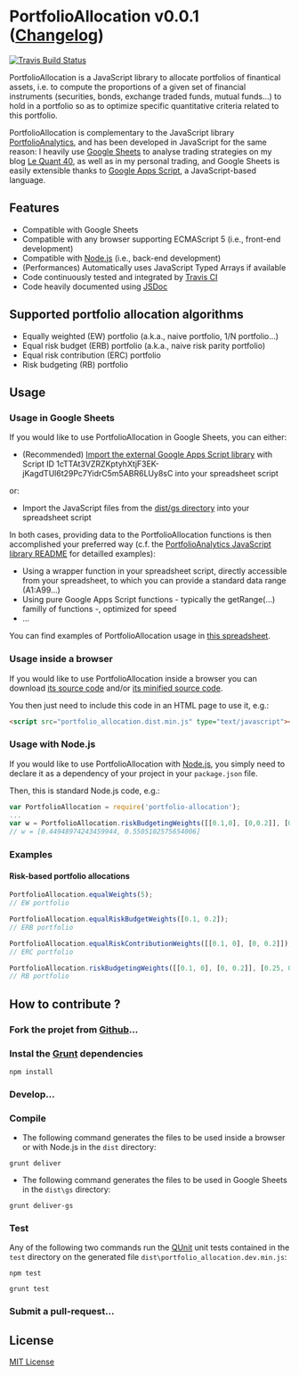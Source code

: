 # PortfolioAllocation v0.0.1 ([Changelog](changelog.md))

[![Travis Build Status](https://travis-ci.org/lequant40/portfolio_allocation_js.svg?style=flat)](https://travis-ci.org/lequant40/portfolio_allocation_js)

PortfolioAllocation is a JavaScript library to allocate portfolios of finantical assets, i.e. to compute the proportions of a given set of financial instruments (securities, bonds, exchange traded funds, mutual funds...) to hold in a portfolio so as to optimize specific quantitative criteria related to this portfolio.

PortfolioAllocation is complementary to the JavaScript library [PortfolioAnalytics](https://github.com/lequant40/portfolio_analytics_js), and has been developed in JavaScript for the same reason: I heavily use [Google Sheets](https://www.google.com/sheets/about/) to analyse trading strategies on my blog [Le Quant 40](http://www.lequant40.com/), as well as in my personal trading, and Google Sheets is easily extensible thanks to [Google Apps Script](https://developers.google.com/apps-script/), a JavaScript-based language.


## Features

- Compatible with Google Sheets
- Compatible with any browser supporting ECMAScript 5 (i.e., front-end development)
- Compatible with [Node.js](https://nodejs.org/) (i.e., back-end development)
- (Performances) Automatically uses JavaScript Typed Arrays if available
- Code continuously tested and integrated by [Travis CI](https://travis-ci.org/)
- Code heavily documented using [JSDoc](http://usejsdoc.org/)


## Supported portfolio allocation algorithms

- Equally weighted (EW) portfolio (a.k.a., naive portfolio, 1/N portfolio...)
- Equal risk budget (ERB) portfolio (a.k.a., naive risk parity portfolio)
- Equal risk contribution (ERC) portfolio
- Risk budgeting (RB) portfolio


## Usage

### Usage in Google Sheets

If you would like to use PortfolioAllocation in Google Sheets, you can either:

- (Recommended) [Import the external Google Apps Script library](https://developers.google.com/apps-script/guide_libraries) with Script ID 1cTTAt3VZRZKptyhXtjF3EK-jKagdTUl6t29Pc7YidrC5m5ABR6LUy8sC into your spreadsheet script

or:

- Import the JavaScript files from the [dist/gs directory](https://github.com/lequant40/portfolio_allocation_js/tree/master/dist/gs) into your spreadsheet script

In both cases, providing data to the PortfolioAllocation functions is then accomplished your preferred way (c.f. the [PortfolioAnalytics JavaScript library README](https://github.com/lequant40/portfolio_analytics_js) for detailled examples):

- Using a wrapper function in your spreadsheet script, directly accessible from your spreadsheet, to which you can provide a standard data range (A1:A99...)
- Using pure Google Apps Script functions - typically the getRange(...) familly of functions -, optimized for speed
- ...

You can find examples of PortfolioAllocation usage in [this spreadsheet](https://docs.google.com/spreadsheets/d/1ScrwSjr9EgwXfRyPN4IaqVxZvDnqw-hWvVQcJ9Ak590). 


### Usage inside a browser

If you would like to use PortfolioAllocation inside a browser you can download [its source code](http://raw.github.com/lequant40/portfolio_allocation_js/master/dist/portfolio_allocation.dist.js) and/or [its minified source code](http://raw.github.com/lequant40/portfolio_allocation_js/master/dist/portfolio_allocation.dist.min.js).

You then just need to include this code in an HTML page to use it, e.g.:
```html
<script src="portfolio_allocation.dist.min.js" type="text/javascript"></script>
```


### Usage with Node.js

If you would like to use PortfolioAllocation with [Node.js](https://nodejs.org/en/), you simply need to declare it as a dependency of your project 
in your `package.json` file.

Then, this is standard Node.js code, e.g.:

```js
var PortfolioAllocation = require('portfolio-allocation');
...
var w = PortfolioAllocation.riskBudgetingWeights([[0.1,0], [0,0.2]], [0.25, 0.75]);
// w = [0.44948974243459944, 0.5505102575654006]
```


### Examples

#### Risk-based portfolio allocations

```js
PortfolioAllocation.equalWeights(5); 
// EW portfolio

PortfolioAllocation.equalRiskBudgetWeights([0.1, 0.2]); 
// ERB portfolio

PortfolioAllocation.equalRiskContributionWeights([[0.1, 0], [0, 0.2]]); 
// ERC portfolio

PortfolioAllocation.riskBudgetingWeights([[0.1, 0], [0, 0.2]], [0.25, 0.75]); 
// RB portfolio
```


## How to contribute ?

### Fork the projet from [Github](https://github.com/)...


### Instal the [Grunt](http://gruntjs.com/) dependencies

```
npm install
```

### Develop...

### Compile

- The following command generates the files to be used inside a browser or with Node.js in the `dist` directory:

```
grunt deliver
```

- The following command generates the files to be used in Google Sheets in the `dist\gs` directory:

```
grunt deliver-gs
```

### Test

Any of the following two commands run the [QUnit](https://qunitjs.com/) unit tests contained in the `test` directory on the generated file `dist\portfolio_allocation.dev.min.js`:

```
npm test
```

```
grunt test
```

### Submit a pull-request...


## License

[MIT License](https://en.wikipedia.org/wiki/MIT_License)

